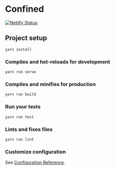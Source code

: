 # Confined
[![Netlify Status](https://api.netlify.com/api/v1/badges/3dcd2254-6385-4583-af32-020848a896d6/deploy-status)](https://app.netlify.com/sites/confined/deploys)

## Project setup
```
yarn install
```

### Compiles and hot-reloads for development
```
yarn run serve
```

### Compiles and minifies for production
```
yarn run build
```

### Run your tests
```
yarn run test
```

### Lints and fixes files
```
yarn run lint
```

### Customize configuration
See [Configuration Reference](https://cli.vuejs.org/config/).
